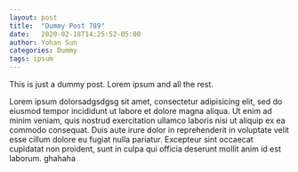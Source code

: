 ```yaml
---
layout: post
title:  "Dummy Post 789"
date:   2020-02-18T14:25:52-05:00
author: Yohan Sun
categories: Dummy
tags: ipsum
---
```


This is just a dummy post. Lorem ipsum and all the rest.

Lorem ipsum dolorsadgsdgsg sit amet, consectetur adipisicing elit, sed do eiusmod
tempor incididunt ut labore et dolore magna aliqua. Ut enim ad minim veniam,
quis nostrud exercitation ullamco laboris nisi ut aliquip ex ea commodo
consequat. Duis aute irure dolor in reprehenderit in voluptate velit esse
cillum dolore eu fugiat nulla pariatur. Excepteur sint occaecat cupidatat non
proident, sunt in culpa qui officia deserunt mollit anim id est laborum. ghahaha
